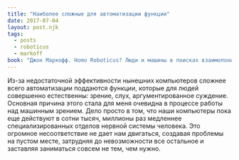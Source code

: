 ```yaml
---
title: "Наиболее сложные для автоматизации функции"
date: 2017-07-04
layout: post.njk
tags:
  - posts
  - roboticus
  - markoff
book: "Джон Маркофф. Homo Roboticus? Люди и машины в поисках взаимопонимания"
---
```


Из-за недостаточной эффективности нынешних компьютеров сложнее всего автоматизации поддаются функции, которые для людей совершенно естественны: зрение, слух, аргументированное суждение. Основная причина этого стала для меня очевидна в процессе работы над машинным зрением. Дело просто в том, что наши компьютеры пока еще действуют в сотни тысяч, миллионы раз медленнее специализированных отделов нервной системы человека. Это огромное несоответствие не дает нам двигаться, создавая проблемы на пустом месте, затрудняя до невозможности все остальное и заставляя заниматься совсем не тем, чем нужно.
